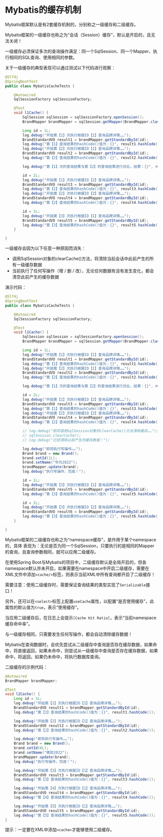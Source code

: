 # Mybatis的缓存机制

Mybatis框架默认是有2套缓存机制的，分别称之一级缓存和二级缓存。

Mybatis框架的一级缓存也称之为“会话（Session）缓存”，默认是开启的，且无法关闭！

一级缓存必须保证多次的查询操作满足：同一个SqlSession、同一个Mapper、执行相同的SQL查询、使用相同的参数。

关于一级缓存的典型表现可以通过测试以下代码进行观察：

```java
@Slf4j
@SpringBootTest
public class MybatisCacheTests {

    @Autowired
    SqlSessionFactory sqlSessionFactory;

    @Test
    void l1Cache() {
        SqlSession sqlSession = sqlSessionFactory.openSession();
        BrandMapper brandMapper = sqlSession.getMapper(BrandMapper.class);

        Long id = 1L;
        log.debug("开始第【1】次执行根据ID【1】查询品牌详情……");
        BrandStandardVO result1 = brandMapper.getStandardById(id);
        log.debug("第【1】查询结果的hashCode()值为：{}", result1.hashCode());
        log.debug("开始第【2】次执行根据ID【1】查询品牌详情……");
        BrandStandardVO result2 = brandMapper.getStandardById(id);
        log.debug("第【2】查询结果的hashCode()值为：{}", result2.hashCode());

        log.debug("第【1】次的查询结果与第【2】的查询结果进行对比，结果：{}", result1 == result2);

        id = 2L;
        log.debug("开始第【1】次执行根据ID【2】查询品牌详情……");
        BrandStandardVO result3 = brandMapper.getStandardById(id);
        log.debug("第【1】查询结果的hashCode()值为：{}", result3.hashCode());
        log.debug("开始第【2】次执行根据ID【2】查询品牌详情……");
        BrandStandardVO result4 = brandMapper.getStandardById(id);
        log.debug("第【2】查询结果的hashCode()值为：{}", result4.hashCode());

        id = 1L;
        log.debug("开始第【3】次执行根据ID【1】查询品牌详情……");
        BrandStandardVO result5 = brandMapper.getStandardById(id);
        log.debug("第【3】查询结果的hashCode()值为：{}", result5.hashCode());
    }

}
```

一级缓存会因为以下任意一种原因而消失：

- 调用SqlSession对象的clearCache()方法，将清除当前会话中此前产生的所有一级缓存数据
- 当前执行了任何写操作（增 / 删 / 改），无论任何数据有没有发生变化，都会清空此前产生的缓存数据

演示代码：

```java
@Slf4j
@SpringBootTest
public class MybatisCacheTests {

    @Autowired
    SqlSessionFactory sqlSessionFactory;

    @Test
    void l1Cache() {
        SqlSession sqlSession = sqlSessionFactory.openSession();
        BrandMapper brandMapper = sqlSession.getMapper(BrandMapper.class);

        Long id = 1L;
        log.debug("开始第【1】次执行根据ID【1】查询品牌详情……");
        BrandStandardVO result1 = brandMapper.getStandardById(id);
        log.debug("第【1】查询结果的hashCode()值为：{}", result1.hashCode());
        log.debug("开始第【2】次执行根据ID【1】查询品牌详情……");
        BrandStandardVO result2 = brandMapper.getStandardById(id);
        log.debug("第【2】查询结果的hashCode()值为：{}", result2.hashCode());

        log.debug("第【1】次的查询结果与第【2】的查询结果进行对比，结果：{}", result1 == result2);

        id = 2L;
        log.debug("开始第【1】次执行根据ID【2】查询品牌详情……");
        BrandStandardVO result3 = brandMapper.getStandardById(id);
        log.debug("第【1】查询结果的hashCode()值为：{}", result3.hashCode());
        log.debug("开始第【2】次执行根据ID【2】查询品牌详情……");
        BrandStandardVO result4 = brandMapper.getStandardById(id);
        log.debug("第【2】查询结果的hashCode()值为：{}", result4.hashCode());

        // log.debug("即将调用SqlSession对象的clearCache()方法清除缓存……");
        // sqlSession.clearCache();
        // log.debug("已经清除以前产生的缓存数据！");

        log.debug("即将执行写操作……");
        Brand brand = new Brand();
        brand.setId(1L);
        brand.setName("华为2022");
        brandMapper.update(brand);
        log.debug("执行写操作，完成！");

        id = 1L;
        log.debug("开始第【3】次执行根据ID【1】查询品牌详情……");
        BrandStandardVO result5 = brandMapper.getStandardById(id);
        log.debug("第【3】查询结果的hashCode()值为：{}", result5.hashCode());

        id = 2L;
        log.debug("开始第【3】次执行根据ID【2】查询品牌详情……");
        BrandStandardVO result6 = brandMapper.getStandardById(id);
        log.debug("第【3】查询结果的hashCode()值为：{}", result6.hashCode());
    }

}
```

Mybatis框架的二级缓存也称之为“namespace缓存”，是作用于某个namespace的，具体 表现为：无论是否为同一个SqlSession，只要执行的是相同的Mapper的查询，且查询参数相同，就可以应用二级缓存。

在使用Spring Boot与Mybatis的项目中，二级缓存默认是全局开启的，但各namespace默认并未开启，如果需要在namespace中开启二级缓存，需要在XML文件中添加`<cache/>`标签，则表示当前XML中所有查询都开启了二级缓存！

需要注意：使用二级缓存时，需要保证查询结果的类型实现了`Serializable`接口！

另外，还可以在`<select>`标签上配置`useCache`属性，以配置“是否使用缓存”，此属性的默认值为`true`，表示“使用缓存”。

当应用二级缓存后，在日志上会提示`[Cache Hit Ratio]`，表示“当前namespace缓存命中率”。

与一级缓存相同，只需要发生任何写操作，都会自动清除缓存数据！

Mybatis在查询数据时，会优先尝试从二级缓存中查询是否存在缓存数据，如果命中，将直接返回，如果未命中，则尝试从一级缓存中查询是否存在缓存数据，如果命中，将返回，如果仍未命中，将执行数据库查询。

二级缓存的示例代码：

```java
@Autowired
BrandMapper brandMapper;

@Test
void l2Cache() {
    Long id = 1L;
    log.debug("开始第【1】次执行根据ID【1】查询品牌详情……");
    BrandStandardVO result1 = brandMapper.getStandardById(id);
    log.debug("第【1】查询结果的hashCode()值为：{}", result1.hashCode());

    log.debug("开始第【2】次执行根据ID【1】查询品牌详情……");
    BrandStandardVO result2 = brandMapper.getStandardById(id);
    log.debug("第【2】查询结果的hashCode()值为：{}", result2.hashCode());

    log.debug("即将执行写操作……");
    Brand brand = new Brand();
    brand.setId(6L);
    brand.setName("微软2022");
    brandMapper.update(brand);
    log.debug("执行写操作，完成！");

    log.debug("开始第【3】次执行根据ID【1】查询品牌详情……");
    BrandStandardVO result3 = brandMapper.getStandardById(id);
    log.debug("第【3】查询结果的hashCode()值为：{}", result3.hashCode());

    log.debug("开始第【4】次执行根据ID【1】查询品牌详情……");
    BrandStandardVO result4 = brandMapper.getStandardById(id);
    log.debug("第【4】查询结果的hashCode()值为：{}", result4.hashCode());

    log.debug("开始第【5】次执行根据ID【1】查询品牌详情……");
    BrandStandardVO result5 = brandMapper.getStandardById(id);
    log.debug("第【5】查询结果的hashCode()值为：{}", result5.hashCode());
}
```

提示：一定要在XML中添加`<cache>`才能够使用二级缓存。





